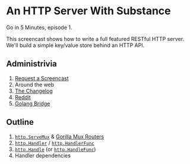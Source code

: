 # An HTTP Server With Substance

Go in 5 Minutes, episode 1.

This screencast shows how to write a full featured RESTful HTTP server. We'll build
a simple key/value store behind an HTTP API.

## Administrivia

1. [Request a Screencast](https://github.com/arschles/go-in-5-minutes#request-a-screencast)
2. Around the web
  1. [The Changelog](http://email.changelog.com/t/ViewEmail/t/D4E0966AA0002771)
  2. [Reddit](https://www.reddit.com/r/golang/comments/3mpbyh/weekly_5_minute_screencast_for_gophers/)
  3. [Golang Bridge](https://forum.golangbridge.org/t/new-screencast-for-gophers/124)

## Outline

1. [`http.ServeMux`](https://godoc.org/net/http#ServeMux) & [Gorilla Mux Routers](https://godoc.org/github.com/gorilla/mux#Router)
2. [`http.Handler`](https://godoc.org/net/http#Handler) / [`http.HandlerFunc`](https://godoc.org/net/http#HandlerFunc)
3. [`http.Handle`](https://godoc.org/net/http#Handle) (or [`http.HandleFunc`](https://godoc.org/net/http#HandleFunc))
4. Handler dependencies
